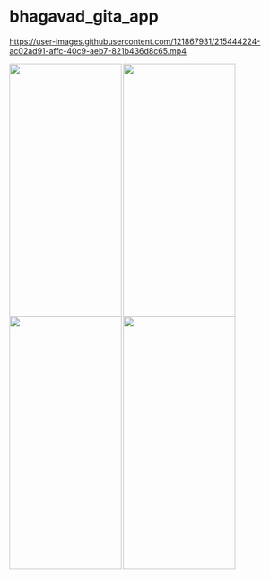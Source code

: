 # bhagavad_gita_app

https://user-images.githubusercontent.com/121867931/215444224-ac02ad91-affc-40c9-aeb7-821b436d8c65.mp4

<img align='left' src="https://user-images.githubusercontent.com/121867931/215441900-aeef6c7c-2412-4f56-9457-7e9b46e4f7df.png" width="200" height="450">
<img src="https://user-images.githubusercontent.com/121867931/215441905-5229286b-8d1c-4f8a-a96e-da9465fb711e.png" width="200" height="450">
<img align='left' src="https://user-images.githubusercontent.com/121867931/215441914-e7503b9e-8610-453b-b847-9dee263956eb.png" width="200" height="450">
<img src="https://user-images.githubusercontent.com/121867931/215441924-1e787d4a-de8a-4064-a9e6-0c79014bb565.png" width="200" height="450">

